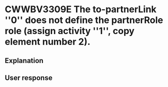 # CWWBV3309E The to-partnerLink ''0'' does not define the partnerRole role (assign activity ''1'', copy element number 2).

## Explanation

## User response